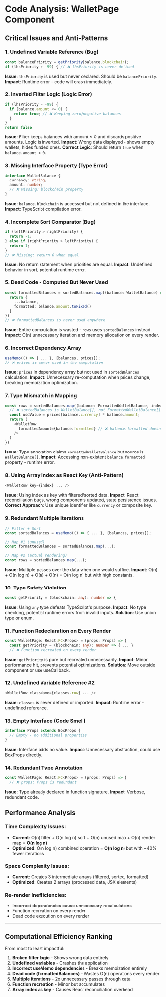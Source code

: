 # Code Analysis: WalletPage Component

## Critical Issues and Anti-Patterns

### 1. **Undefined Variable Reference (Bug)**
```typescript
const balancePriority = getPriority(balance.blockchain);
if (lhsPriority > -99) { // ❌ lhsPriority is never defined
```
**Issue**: `lhsPriority` is used but never declared. Should be `balancePriority`.
**Impact**: Runtime error - code will crash immediately.

### 2. **Inverted Filter Logic (Logic Error)**
```typescript
if (lhsPriority > -99) {
  if (balance.amount <= 0) {
    return true; // ❌ Keeping zero/negative balances
  }
}
return false
```
**Issue**: Filter keeps balances with amount ≤ 0 and discards positive amounts. Logic is inverted.
**Impact**: Wrong data displayed - shows empty wallets, hides funded ones.
**Correct Logic**: Should return `true` when `balance.amount > 0`.

### 3. **Missing Interface Property (Type Error)**
```typescript
interface WalletBalance {
  currency: string;
  amount: number;
  // ❌ Missing: blockchain property
}
```
**Issue**: `balance.blockchain` is accessed but not defined in the interface.
**Impact**: TypeScript compilation error.

### 4. **Incomplete Sort Comparator (Bug)**
```typescript
if (leftPriority > rightPriority) {
  return -1;
} else if (rightPriority > leftPriority) {
  return 1;
}
// ❌ Missing: return 0 when equal
```
**Issue**: No return statement when priorities are equal.
**Impact**: Undefined behavior in sort, potential runtime error.

### 5. **Dead Code - Computed But Never Used**
```typescript
const formattedBalances = sortedBalances.map((balance: WalletBalance) => {
  return {
    ...balance,
    formatted: balance.amount.toFixed()
  }
})
// ❌ formattedBalances is never used anywhere
```
**Issue**: Entire computation is wasted - `rows` uses `sortedBalances` instead.
**Impact**: O(n) unnecessary iteration and memory allocation on every render.

### 6. **Incorrect Dependency Array**
```typescript
useMemo(() => { ... }, [balances, prices]);
// ❌ prices is never used in the computation
```
**Issue**: `prices` in dependency array but not used in `sortedBalances` calculation.
**Impact**: Unnecessary re-computation when prices change, breaking memoization optimization.

### 7. **Type Mismatch in Mapping**
```typescript
const rows = sortedBalances.map((balance: FormattedWalletBalance, index: number) => {
  // ❌ sortedBalances is WalletBalance[], not FormattedWalletBalance[]
  const usdValue = prices[balance.currency] * balance.amount;
  return (
    <WalletRow 
      formattedAmount={balance.formatted} // ❌ balance.formatted doesn't exist
    />
  )
})
```
**Issue**: Type annotation claims `FormattedWalletBalance` but source is `WalletBalance[]`.
**Impact**: Accessing non-existent `balance.formatted` property - runtime error.

### 8. **Using Array Index as React Key (Anti-Pattern)**
```typescript
<WalletRow key={index} ... />
```
**Issue**: Using index as key with filtered/sorted data.
**Impact**: React reconciliation bugs, wrong components updated, state persistence issues.
**Correct Approach**: Use unique identifier like `currency` or composite key.

### 9. **Redundant Multiple Iterations**
```typescript
// Filter + Sort
const sortedBalances = useMemo(() => { ... }, [balances, prices]);

// Map #1 (unused)
const formattedBalances = sortedBalances.map(...);

// Map #2 (actual rendering)
const rows = sortedBalances.map(...);
```
**Issue**: Multiple passes over the data when one would suffice.
**Impact**: O(n) + O(n log n) + O(n) + O(n) = O(n log n) but with high constants.

### 10. **Type Safety Violation**
```typescript
const getPriority = (blockchain: any): number => {
```
**Issue**: Using `any` type defeats TypeScript's purpose.
**Impact**: No type checking, potential runtime errors from invalid inputs.
**Solution**: Use union type or enum.

### 11. **Function Redeclaration on Every Render**
```typescript
const WalletPage: React.FC<Props> = (props: Props) => {
  const getPriority = (blockchain: any): number => { ... }
  // ❌ Function recreated on every render
```
**Issue**: `getPriority` is pure but recreated unnecessarily.
**Impact**: Minor performance hit, prevents potential optimizations.
**Solution**: Move outside component or use useCallback.

### 12. **Undefined Variable Reference #2**
```typescript
<WalletRow className={classes.row} ... />
```
**Issue**: `classes` is never defined or imported.
**Impact**: Runtime error - undefined reference.

### 13. **Empty Interface (Code Smell)**
```typescript
interface Props extends BoxProps {
  // Empty - no additional properties
}
```
**Issue**: Interface adds no value.
**Impact**: Unnecessary abstraction, could use BoxProps directly.

### 14. **Redundant Type Annotation**
```typescript
const WalletPage: React.FC<Props> = (props: Props) => {
  // ❌ props: Props is redundant
```
**Issue**: Type already declared in function signature.
**Impact**: Verbose, redundant code.

## Performance Analysis

### Time Complexity Issues:
- **Current**: O(n) filter + O(n log n) sort + O(n) unused map + O(n) render map = **O(n log n)**
- **Optimized**: O(n log n) combined operation = **O(n log n)** but with ~40% fewer iterations

### Space Complexity Issues:
- **Current**: Creates 3 intermediate arrays (filtered, sorted, formatted)
- **Optimized**: Creates 2 arrays (processed data, JSX elements)

### Re-render Inefficiencies:
- Incorrect dependencies cause unnecessary recalculations
- Function recreation on every render
- Dead code execution on every render

---

## Computational Efficiency Ranking

From most to least impactful:

1. **Broken filter logic** - Shows wrong data entirely
2. **Undefined variables** - Crashes the application
3. **Incorrect useMemo dependencies** - Breaks memoization entirely
4. **Dead code (formattedBalances)** - Wastes O(n) operations every render
5. **Multiple iterations** - 2x unnecessary passes through data
6. **Function recreation** - Minor but accumulates
7. **Array index as key** - Causes React reconciliation overhead

